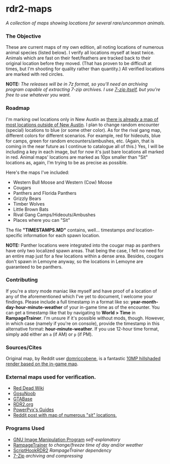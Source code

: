 # rdr2-maps
*A collection of maps showing locations for several rare/uncommon animals.*

### The Objective

These are current maps of my own edition, all noting locations of numerous animal species (listed below). I verify all locations myself at least twice. Animals which are fast on their feet/feathers are tracked back to their original location before they moved. (That has proven to be difficult at times, but I'm shooting for quality rather than quantity.) All verified locations are marked with red circles.

**NOTE:** *The releases will be in 7z format, so you'll need an archiving program capable of extracting 7-zip archives. I use [7-zip itself](https://www.7-zip.org/), but you're free to use whatever you want.*

### Roadmap

I'm marking owl locations only in New Austin as [there is already a map of most locations outside of New Austin](https://static.wikia.nocookie.net/reddeadredemption/images/d/d4/Owl_habitats_-_Red_Dead_2.png). I plan to change random encounter (special) locations to blue (or some other color). As for the rival gang map, different colors for different scenarios. For example, red for hideouts, blue for camps, green for random encounters/ambushes, etc. (Again, that is coming in the near future as I continue to catalogue all of this.) Yes, I will be including a key in each image, but for now it's just bare locations all marked in red. Animal maps' locations are marked as 10px smaller than "Sit" locations as, again, I'm trying to be as precise as possible.

Here's the maps I've included:

- Western Bull Moose and Western (Cow) Moose
- Cougars
- Panthers and Florida Panthers
- Grizzly Bears
- Timber Wolves
- Little Brown Bats
- Rival Gang Camps/Hideouts/Ambushes
- Places where you can "Sit"

The file **"TIMESTAMPS.MD"** contains, well... timestamps *and* location-specific information for each spawn location.

**NOTE:** Panther locations were integrated into the cougar map as panthers have only two localized spawn areas. That being the case, I felt no need for an entire map just for a few locations within a dense area. Besides, cougars don't spawn in Lemoyne anyway, so the locations in Lemoyne are guaranteed to be panthers.

### Contributing

If you're a story mode maniac like myself and have proof of a location of any of the aforementioned which I've yet to document, I welcome your findings. Please include a full timestamp in a format like so: **year-month-day-hour-minute-weather** of your in-game time as of the encounter. You can get a timestamp like that by navigating to **World > Time** in **RampageTrainer**. I'm unsure if it's possible without mods, though. However, in which case (namely if you're on console), provide the timestamp in this alternative format: **hour-minute-weather**. If you use 12-hour time format, simply add either an `a` (if AM) or `p` (if PM).

### Sources/Cites

Original map, by Reddit user [domriccobene](https://www.reddit.com/user/domriccobene/), is a fantastic [10MP hillshaded render based on the in-game map](https://www.reddit.com/r/reddeadredemption/comments/gimo7v/10mp_rdr2_game_map_redux_enhanced_with_hillshaded/).

### External maps used for verification.

- [Red Dead Wiki](https://reddead.fandom.com/)
- [GosuNoob](https://www.gosunoob.com/red-dead-redemption-2/)
- [GTABase](https://gtabase.com/)
- [RDR2.org](https://rdr2.org/)
- [PowerPyx's Guides](https://www.powerpyx.com/red-dead-redemption-2-all-animal-locations-zoologist-skin-deep/)
- [Reddit post with map of numerous "sit" locations.](https://www.reddit.com/r/RedDeadOnline/comments/bzv17m/for_those_of_you_who_like_to_stay_classy_even/)

### Programs Used
- [GNU Image Manipulation Program](https://www.gimp.org/) *self-explanatory*
- [RampageTrainer](https://www.nexusmods.com/reddeadredemption2/mods/233) *to change/freeze time of day and/or weather*
- [ScriptHookRDR2](https://www.dev-c.com/rdr2/scripthookrdr2/) *RampageTrainer dependency*
- [7-Zip](https://www.7-zip.org/) *archiving and compressing*
